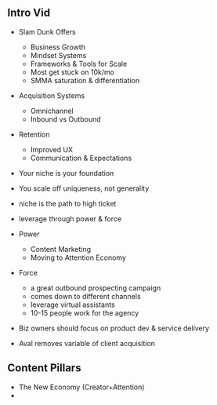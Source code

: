 
## Intro Vid
- Slam Dunk Offers
	- Business Growth
	- Mindset Systems
	- Frameworks & Tools for Scale
	- Most get stuck on 10k/mo
	- SMMA saturation & differentiation
- Acquisition Systems
	- Omnichannel
	- Inbound vs Outbound
- Retention
	- Improved UX
	- Communication & Expectations

- Your niche is your foundation
- You scale off uniqueness, not generality
- niche is the path to high ticket
- leverage through power & force
- Power
	- Content Marketing
	- Moving to Attention Economy
- Force
	- a great outbound prospecting campaign
	- comes down to different channels
	- leverage virtual assistants
	- 10-15 people work for the agency
- Biz owners should focus on product dev & service delivery
- Aval removes variable of client acquisition


## Content Pillars
- The New Economy (Creator+Attention)
- 